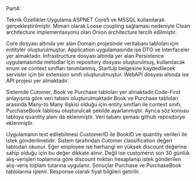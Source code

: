 Part4:

Teknik Özellikler:Uygulama ASPNET Core5 ve MSSQL kullanılarak gerçekleştirilmiştir. Mimari olarak Loose coupling sağlaması nedeniyle Clean architecture
implementasyonu olan Onion architecture tercih edilmiştir. 

Core dosyası altında yer alan Domain projesinde veritabanı tabloları için entityler oluşturulmuştur. Application uygulamasında ise DTO ve Interfaceler yer almaktadır. 
Infrastructure dosyası altında yer alan Persistence uygulamasında metodlar için repository dosyası oluşturulmuş, kullanılacak enum ve context sınıfları tanımlanmış, 
StartUp belgesine kaydedilecek servisler için bir extension sınıfı oluşturulmuştur. WebAPI dosyası altında ise API projesi yer almaktadır.


Sistemde Cutomer, Book ve Purchase tabloları yer almaktadır.Code-First anlayışına göre veri tabanı oluşturulmaktadır.Book ve Purchase tabloları arasında Many-to Many 
ilişkisi olduğu için entity sınıfları ile context sınıfı, PurchaseBook tablosu oluşturulcak şekilde ayarlanmıştır. Ayrıca söz konusu tabloya quantity alanı da eklenmiştir. 
Veri tabanı şeması github repositorye eklenmiştir.


Uygulamanın test edilebilmesi CustomerID ile BookID ve quantity verileri ile istek gönderilmelidir. Sistem tarafından Cutomer classification değeri tablodan okunur. 
Eğer employee ise herhangi en yüksek discount değerine sahip olduğu için bu değer dikkate alınır. Değil ise customerın son 30 günlük alış-verişleri toplamına göre discount 
miktarı hesaplanıp istek gönderilen alış-veriş toplam tutarına uygulanır. Sonuçlar Purchase ve PurchaseBook tablolarına işlenir. Response olarak fiyat bilgileri getirilir.


